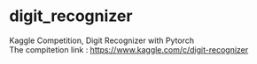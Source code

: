 # digit_recognizer
Kaggle Competition, Digit Recognizer with Pytorch <br>
The compitetion link : https://www.kaggle.com/c/digit-recognizer

